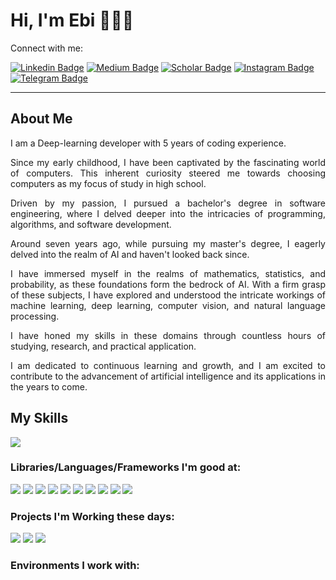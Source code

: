 <h1> Hi, I'm Ebi 👨🏻‍💻 </h1>

Connect with me:  

[![Linkedin Badge](https://img.shields.io/badge/-Linkedin-blue?style=for-the-badge&logo=Linkedin&logoColor=white)](https://www.linkedin.com/in/ebiimsv/)
[![Medium Badge](https://img.shields.io/badge/Medium-12100E?style=for-the-badge&logo=medium&logoColor=white)](https://medium.com/@ebimsv/)
[![Scholar Badge](https://img.shields.io/badge/Google%20Scholar-Follow-blue?logo=google-scholar&logoColor=white&style=square)](https://scholar.google.co.uk/citations?hl=en&user=1pfrUbQAAAAJ)
[![Instagram Badge](https://img.shields.io/badge/Instagram-E4405F?style=for-the-badge&logo=instagram&logoColor=white)](https://www.instagram.com/ebiimsv/)
[![Telegram Badge](https://img.shields.io/badge/Telegram-2CA5E0?style=for-the-badge&logo=telegram&logoColor=white)](https://t.me/ebiimsv)

------------------------
<h2>About Me</h2>

<p align="justify">I am a Deep-learning developer with 5 years of coding experience.</p>
<p align="justify"> Since my early childhood, I have been captivated by the fascinating world of computers. This inherent curiosity steered me towards choosing computers as my focus of study in high school. </p>
<p align="justify"> Driven by my passion, I pursued a bachelor's degree in software engineering, where I delved deeper into the intricacies of programming, algorithms, and software development. </p>
<p align="justify"> Around seven years ago, while pursuing my master's degree, I eagerly delved into the realm of AI and haven't looked back since. </p>
<p align="justify"> I have immersed myself in the realms of mathematics, statistics, and probability, as these foundations form the bedrock of AI. With a firm grasp of these subjects, I have explored and understood the intricate workings of machine learning, deep learning, computer vision, and natural language processing. </p>
<p align="justify"> I have honed my skills in these domains through countless hours of studying, research, and practical application. </p>
<p align="justify"> I am dedicated to continuous learning and growth, and I am excited to contribute to the advancement of artificial intelligence and its applications in the years to come.</p>
  
## My Skills

<img src='https://github-readme-stats.vercel.app/api?username=Ebimsv&show_icons=true&theme=radical)'/>


### Libraries/Languages/Frameworks I'm good at:

<img src='https://img.shields.io/badge/PyTorch-EE4C2C?style=for-the-badge&logo=pytorch&logoColor=white'/> <img src='https://img.shields.io/badge/Python-FFD43B?style=for-the-badge&logo=python&logoColor=blue'/>
<img src='https://img.shields.io/badge/numpy-%23013243.svg?style=for-the-badge&logo=numpy&logoColor=white'/>
<img src='https://img.shields.io/badge/Matplotlib-%23ffffff.svg?style=for-the-badge&logo=Matplotlib&logoColor=black'/>
<img src='https://img.shields.io/badge/pandas-%23150458.svg?style=for-the-badge&logo=pandas&logoColor=white'/>
<img src='https://img.shields.io/badge/scikit--learn-%23F7931E.svg?style=for-the-badge&logo=scikit-learn&logoColor=white'/>
<img src='https://img.shields.io/badge/SciPy-%230C55A5.svg?style=for-the-badge&logo=scipy&logoColor=%white'/>
<img src='https://img.shields.io/badge/Linux-FCC624?style=for-the-badge&logo=linux&logoColor=black'/>
<img src='https://img.shields.io/badge/fastapi-109989?style=for-the-badge&logo=FASTAPI&logoColor=white'/>
<img src='https://img.shields.io/badge/Docker-2CA5E0?style=for-the-badge&logo=docker&logoColor=white'/>

### Projects I'm Working these days:

<img src='https://img.shields.io/badge/LLM-Deep%20Learning%20for%20Language%20Modeling-green?style=flat-square)'/> 
<img src='https://img.shields.io/badge/ASR-Automatic%20Speech%20Recognition-blue?style=flat-square'/> 
<img src='https://img.shields.io/badge/Medical%20Segmentation-Image%20Analysis%20in%20Medicine-orange?style=flat-square'/>

### Environments I work with:


